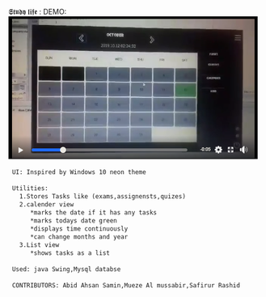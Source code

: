 𝕾𝖙𝖚𝖉𝖞 𝖑𝖎𝖋𝖊 :
 DEMO:
       ![STUDY LIFE](https://github.com/abidKiller/Academic-projects-/blob/master/StudyLifeLOL/images/sample1.PNG)
    
     UI: Inspired by Windows 10 neon theme
     
     Utilities:
       1.Stores Tasks like (exams,assignensts,quizes)
       2.calender view 
          *marks the date if it has any tasks
          *marks todays date green
          *displays time continuously
          *can change months and year
       3.List view 
          *shows tasks as a list
          
     Used: java Swing,Mysql databse
     
     CONTRIBUTORS: Abid Ahsan Samin,Mueze Al mussabir,Safirur Rashid
            
